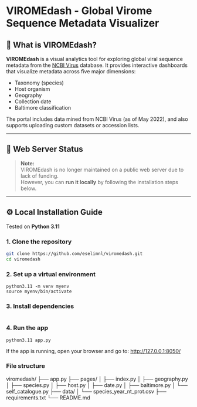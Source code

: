 # VIROMEdash - Global Virome Sequence Metadata Visualizer

## 📌 What is VIROMEdash?

**VIROMEdash** is a visual analytics tool for exploring global viral sequence metadata from the [NCBI Virus](https://www.ncbi.nlm.nih.gov/labs/virus/vssi/#/) database. It provides interactive dashboards that visualize metadata across five major dimensions:

- Taxonomy (species)
- Host organism
- Geography
- Collection date
- Baltimore classification

The portal includes data mined from NCBI Virus (as of May 2022), and also supports uploading custom datasets or accession lists.

---

## 🚫 Web Server Status

> **Note:**  
> VIROMEdash is no longer maintained on a public web server due to lack of funding.  
> However, you can **run it locally** by following the installation steps below.

---

## ⚙️ Local Installation Guide

Tested on **Python 3.11**

### 1. Clone the repository

```bash
git clone https://github.com/eselimnl/viromedash.git
cd viromedash

```

### 2. Set up a virtual environment
```
python3.11 -m venv myenv
source myenv/bin/activate
```

### 3. Install dependencies
```pip install -r requirements.txt 
```

### 4. Run the app
```
python3.11 app.py
```
If the app is running, open your browser and go to: http://127.0.0.1:8050/

### File structure

viromedash/
├── app.py
├── pages/
│   ├── index.py
│   ├── geography.py
│   ├── species.py
│   ├── host.py
│   ├── date.py
│   ├── baltimore.py
│   └── self_catalogue.py
├── data/
│   └── species_year_nt_prot.csv
├── requirements.txt
└── README.md


